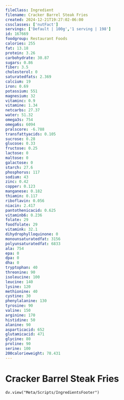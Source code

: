 ```yaml
---
fileClass: Ingredient
filename: Cracker Barrel Steak Fries
created: 2024-12-21T19:27:02-06:00
cssclasses: ['nutFact']
servings: ['Default | 100g','1 serving | 198']
id: 167669
foodgroup: Restaurant Foods
calories: 255
fat: 13.18
protein: 3.26
carbohydrate: 30.87
sugars: 0.86
fiber: 3.5
cholesterol: 0
saturatedfats: 2.369
calcium: 19
iron: 0.69
potassium: 551
magnesium: 32
vitaminc: 0.9
vitamine: 1.34
netcarbs: 27.37
water: 51.32
omega3s: 754
omega6s: 6094
pralscore: -6.788
transfattyacids: 0.105
sucrose: 0.28
glucose: 0.33
fructose: 0.25
lactose: 0
maltose: 0
galactose: 0
starch: 27.6
phosphorus: 117
sodium: 43
zinc: 0.42
copper: 0.123
manganese: 0.182
thiamin: 0.117
riboflavin: 0.056
niacin: 2.417
pantothenicacid: 0.625
vitaminb6: 0.236
folate: 29
foodfolate: 29
vitamink: 32.1
dihydrophylloquinone: 0
monounsaturatedfat: 3156
polyunsaturatedfat: 6833
ala: 754
epa: 0
dpa: 0
dha: 0
tryptophan: 40
threonine: 90
isoleucine: 100
leucine: 140
lysine: 120
methionine: 40
cystine: 30
phenylalanine: 130
tyrosine: 90
valine: 150
arginine: 170
histidine: 50
alanine: 90
asparticacid: 652
glutamicacid: 471
glycine: 80
proline: 90
serine: 100
200calorieweight: 78.431
---
```


# Cracker Barrel Steak Fries

```dataviewjs
dv.view("Meta/Scripts/IngredientsFooter")
```